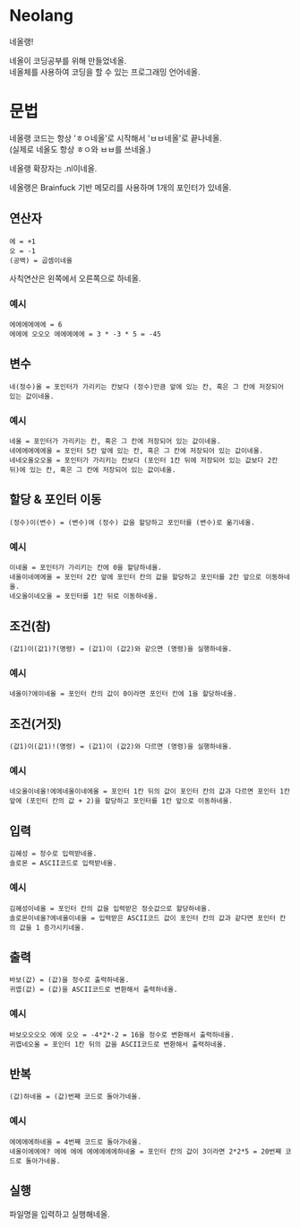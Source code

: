 # Neolang
네올랭!

네올이 코딩공부를 위해 만들었네올.<br/>
네올체를 사용하여 코딩을 할 수 있는 프로그래밍 언어네올.

# 문법
네올랭 코드는 항상 'ㅎㅇ네올'로 시작해서 'ㅂㅂ네올'로 끝나네올.<br/>
(실제로 네올도 항상 ㅎㅇ와 ㅂㅂ를 쓰네올.)

네올랭 확장자는 .nl이네올.

네올랭은 Brainfuck 기반 메모리를 사용하며 1개의 포인터가 있네올.

## 연산자

    에 = +1
    오 = -1
    (공백) = 곱셈이네올
    
사칙연산은 왼쪽에서 오른쪽으로 하네올.
    
### 예시

    에에에에에에 = 6
    에에에 오오오 에에에에에 = 3 * -3 * 5 = -45
    
## 변수

    네(정수)올 = 포인터가 가리키는 칸보다 (정수)만큼 앞에 있는 칸, 혹은 그 칸에 저장되어 있는 값이네올.
    
### 예시
    
    네올 = 포인터가 가리키는 칸, 혹은 그 칸에 저장되어 있는 값이네올.
    네에에에에에올 = 포인터 5칸 앞에 있는 칸, 혹은 그 칸에 저장되어 있는 값이네올.
    네네오올오오올 = 포인터가 가리키는 칸보다 (포인터 1칸 뒤에 저장되어 있는 값보다 2칸 뒤)에 있는 칸, 혹은 그 칸에 저장되어 있는 값이네올.
    
## 할당 & 포인터 이동

    (정수)이(변수) = (변수)에 (정수) 값을 할당하고 포인터를 (변수)로 옮기네올.
    
### 예시
    
    이네올 = 포인터가 가리키는 칸에 0을 할당하네올.
    네올이네에에올 = 포인터 2칸 앞에 포인터 칸의 값을 할당하고 포인터를 2칸 앞으로 이동하네올.
    네오올이네오올 = 포인터를 1칸 뒤로 이동하네올.
    
## 조건(참)

    (값1)이(값1)?(명령) = (값1)이 (값2)와 같으면 (명령)을 실행하네올.
    
### 예시
    
    네올이?에이네올 = 포인터 칸의 값이 0이라면 포인터 칸에 1을 할당하네올.
    
## 조건(거짓)

    (값1)이(값1)!(명령) = (값1)이 (값2)와 다르면 (명령)을 실행하네올.
    
### 예시
    
    네오올이네올!에에네올이네에올 = 포인터 1칸 뒤의 값이 포인터 칸의 값과 다르면 포인터 1칸 앞에 (포인터 칸의 값 + 2)을 할당하고 포인터를 1칸 앞으로 이동하네올.
    
## 입력

    김혜성 = 정수로 입력받네올.
    솔로몬 = ASCII코드로 입력받네올.
    
### 예시
    
    김혜성이네올 = 포인터 칸의 값을 입력받은 정숫값으로 할당하네올.
    솔로몬이네올?에네올이네올 = 입력받은 ASCII코드 값이 포인터 칸의 값과 같다면 포인터 칸의 값을 1 증가시키네올.
    
## 출력
    
    바보(값) = (값)을 정수로 출력하네올.
    귀엽(값) = (값)을 ASCII코드로 변환해서 출력하네올.
    
### 예시
    
    바보오오오오 에에 오오 = -4*2*-2 = 16을 정수로 변환해서 출력하네올.
    귀엽네오올 = 포인터 1칸 뒤의 값을 ASCII코드로 변환해서 출력하네올.
    
## 반복
    
    (값)하네올 = (값)번째 코드로 돌아가네올.
    
### 예시

    에에에에하네올 = 4번째 코드로 돌아가네올.
    네올이에에에? 에에 에에 에에에에에하네올 = 포인터 칸의 값이 3이라면 2*2*5 = 20번째 코드로 돌아가네올.
    
## 실행
파일명을 입력하고 실행해네올.
